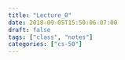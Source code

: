 ```yaml
---
title: "Lecture_0"
date: 2018-09-05T15:50:06-07:00
draft: false
tags: ["class", "notes"]
categories: ["cs-50"]
---
```


